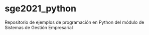 # sge2021_python
Repositorio de ejemplos de programación en Python del módulo de Sistemas de Gestión Empresarial
